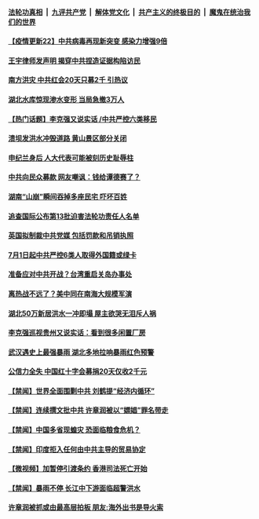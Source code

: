 

####  [法轮功真相](../../../../basic/blob/master/README.md?t=07072102) &nbsp;|&nbsp; [九评共产党](../../../../9ping.md/blob/master/README.md?t=07072102) &nbsp;|&nbsp; [解体党文化](../../../../jtdwh.md/blob/master/README.md?t=07072102)  &nbsp;|&nbsp; [共产主义的终极目的](../../../../gczydzjmd.md/blob/master/README.md?t=07072102) &nbsp;|&nbsp; [魔鬼在统治我们的世界](../../../../mgztzwmdsj.md/blob/master/README.md?t=07072102) 

#### [【疫情更新22】中共病毒再现新突变 感染力增强9倍](../pages/prog204/a102886813.md?t=07072102) 

#### [王宇律师发声明 揭穿中共捏造证据构陷访民](../pages/prog204/a102887965.md?t=07072102) 

#### [南方洪灾 中共红会20天只募2千 引热议](../pages/prog204/a102887948.md?t=07072102) 

#### [湖北水库惊现渗水变形 当局急撤3万人](../pages/prog204/a102887938.md?t=07072102) 

#### [【热门话题】李克强又说实话 /中共严控六类移民](../pages/prog204/a102887929.md?t=07072102) 

#### [溃坝发洪水冲毁道路 黄山景区部分关闭](../pages/prog204/a102887909.md?t=07072102) 

#### [申纪兰身后 人大代表可能被刻历史耻辱柱](../pages/prog204/a102887874.md?t=07072102) 


#### [中共向民众募款 网友嘲讽：钱给谭德赛了？](../pages/prog204/a102887808.md?t=07072102) 

#### [湖南“山崩”瞬间吞掉多座民宅 吓坏百姓](../pages/prog204/a102887806.md?t=07072102) 

#### [追查国际公布第13批迫害法轮功责任人名单](../pages/prog204/a102887760.md?t=07072102) 

#### [英国拟制裁中共党媒 包括罚款和吊销执照](../pages/prog204/a102887711.md?t=07072102) 

#### [7月1日起中共严控6类人取得外国籍或绿卡](../pages/prog204/a102887692.md?t=07072102) 


#### [准备应对中共开战？台湾重启关岛办事处](../pages/prog204/a102887665.md?t=07072102) 

#### [离热战不远了？美中同在南海大规模军演](../pages/prog204/a102887662.md?t=07072102) 


#### [湖北50万新居洪水一冲即塌 屋主欲哭无泪斥人祸](../pages/prog204/a102887622.md?t=07072102) 


#### [李克强巡视贵州又说实话：看到很多闲置厂房](../pages/prog204/a102887595.md?t=07072102) 

#### [武汉遇史上最强暴雨 湖北多地拉响暴雨红色预警](../pages/prog204/a102887343.md?t=07072102) 

#### [公信力全失 中国红十字会募捐20天仅收2千元](../pages/prog204/a102887448.md?t=07072102) 

#### [【禁闻】世界全面围剿中共 刘鹤提“经济内循环”](../pages/prog204/a102887498.md?t=07072102) 


#### [【禁闻】连续撰文批中共 许章润被以“嫖娼”罪名带走](../pages/prog204/a102887517.md?t=07072102) 

#### [【禁闻】中国多省现蝗灾 恐面临粮食危机？](../pages/prog204/a102887471.md?t=07072102) 

#### [【禁闻】印度拒入任何由中共主导的贸易协定](../pages/prog204/a102887473.md?t=07072102) 

#### [【微视频】加暂停引渡条约 香港司法死亡开始](../pages/prog204/a102887387.md?t=07072102) 

#### [【禁闻】暴雨不停 长江中下游面临超警洪水](../pages/prog204/a102887389.md?t=07072102) 

#### [许章润被抓或由最高层拍板 朋友:海外出书是导火索](../pages/prog204/a102887360.md?t=07072102) 

